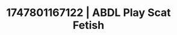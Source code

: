 ---
categories:
- Digital erotica realm
- Obedience kink
- Mormon missionary
- Sultry voice
- Cheerleader roleplay
image: /assets/images/1747801167122.jpg
layout: post
seo:
  description: Featured content with premium ABDL Play, Scat Fetish. HD images available.
  keywords: ABDL Play, Scat Fetish
  og_image: /assets/images/1747801167122.jpg
  schema_type: VisualArtwork
tags:
- ABDL Play
- '#1747801167122'
- Scat Fetish
title: 1747801167122 | ABDL Play Scat Fetish
---